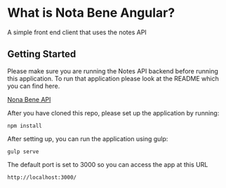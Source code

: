 # What is Nota Bene Angular?
A simple front end client that uses the notes API

## Getting Started

Please make sure you are running the Notes API backend before running this application. To run that application please look at the README which you can find here.

[Nona Bene API](https://github.com/paulthegeek/nota_bene)

After you have cloned this repo, please set up the application by running:

`npm install`

After setting up, you can run the application using gulp:

`gulp serve`

The default port is set to 3000 so you can access the app at this URL

`http://localhost:3000/`
